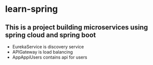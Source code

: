 # learn-spring
## This is a project building microservices using spring cloud and spring boot
- EurekaService is discovery service 
- APIGateway is load balancing
- AppAppiUsers contains api for users
